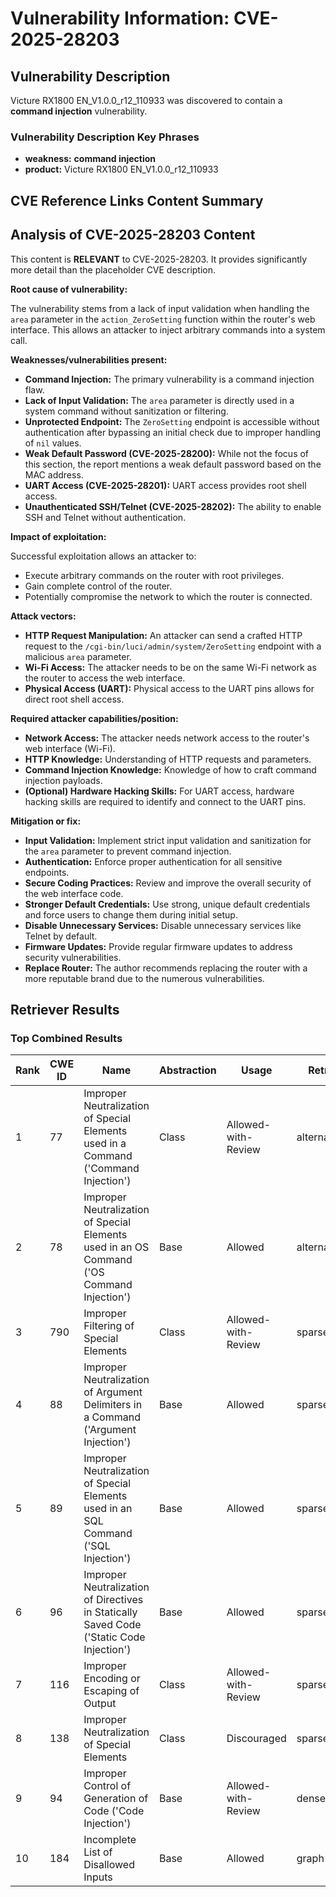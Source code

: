 # Vulnerability Information: CVE-2025-28203

## Vulnerability Description
Victure RX1800 EN_V1.0.0_r12_110933 was discovered to contain a **command injection** vulnerability.

### Vulnerability Description Key Phrases
- **weakness:** **command injection**
- **product:** Victure RX1800 EN_V1.0.0_r12_110933

## CVE Reference Links Content Summary
## Analysis of CVE-2025-28203 Content

This content is **RELEVANT** to CVE-2025-28203. It provides significantly more detail than the placeholder CVE description.

**Root cause of vulnerability:**

The vulnerability stems from a lack of input validation when handling the `area` parameter in the `action_ZeroSetting` function within the router's web interface. This allows an attacker to inject arbitrary commands into a system call.

**Weaknesses/vulnerabilities present:**

*   **Command Injection:** The primary vulnerability is a command injection flaw.
*   **Lack of Input Validation:** The `area` parameter is directly used in a system command without sanitization or filtering.
*   **Unprotected Endpoint:** The `ZeroSetting` endpoint is accessible without authentication after bypassing an initial check due to improper handling of `nil` values.
*   **Weak Default Password (CVE-2025-28200):** While not the focus of this section, the report mentions a weak default password based on the MAC address.
*   **UART Access (CVE-2025-28201):**  UART access provides root shell access.
*   **Unauthenticated SSH/Telnet (CVE-2025-28202):**  The ability to enable SSH and Telnet without authentication.

**Impact of exploitation:**

Successful exploitation allows an attacker to:

*   Execute arbitrary commands on the router with root privileges.
*   Gain complete control of the router.
*   Potentially compromise the network to which the router is connected.

**Attack vectors:**

*   **HTTP Request Manipulation:** An attacker can send a crafted HTTP request to the `/cgi-bin/luci/admin/system/ZeroSetting` endpoint with a malicious `area` parameter.
*   **Wi-Fi Access:** The attacker needs to be on the same Wi-Fi network as the router to access the web interface.
*   **Physical Access (UART):** Physical access to the UART pins allows for direct root shell access.

**Required attacker capabilities/position:**

*   **Network Access:** The attacker needs network access to the router's web interface (Wi-Fi).
*   **HTTP Knowledge:** Understanding of HTTP requests and parameters.
*   **Command Injection Knowledge:**  Knowledge of how to craft command injection payloads.
*   **(Optional) Hardware Hacking Skills:** For UART access, hardware hacking skills are required to identify and connect to the UART pins.

**Mitigation or fix:**

*   **Input Validation:** Implement strict input validation and sanitization for the `area` parameter to prevent command injection.
*   **Authentication:** Enforce proper authentication for all sensitive endpoints.
*   **Secure Coding Practices:** Review and improve the overall security of the web interface code.
*   **Stronger Default Credentials:** Use strong, unique default credentials and force users to change them during initial setup.
*   **Disable Unnecessary Services:** Disable unnecessary services like Telnet by default.
*   **Firmware Updates:** Provide regular firmware updates to address security vulnerabilities.
*   **Replace Router:** The author recommends replacing the router with a more reputable brand due to the numerous vulnerabilities.

## Retriever Results

### Top Combined Results

| Rank | CWE ID | Name | Abstraction | Usage  | Retrievers | Individual Scores |
|------|--------|------|-------------|-------|------------|-------------------|
| 1 | 77 | Improper Neutralization of Special Elements used in a Command ('Command Injection') | Class | Allowed-with-Review | alternate_terms | 1.000 |
| 2 | 78 | Improper Neutralization of Special Elements used in an OS Command ('OS Command Injection') | Base | Allowed | alternate_terms | 0.700 |
| 3 | 790 | Improper Filtering of Special Elements | Class | Allowed-with-Review | sparse | 0.084 |
| 4 | 88 | Improper Neutralization of Argument Delimiters in a Command ('Argument Injection') | Base | Allowed | sparse | 0.077 |
| 5 | 89 | Improper Neutralization of Special Elements used in an SQL Command ('SQL Injection') | Base | Allowed | sparse | 0.076 |
| 6 | 96 | Improper Neutralization of Directives in Statically Saved Code ('Static Code Injection') | Base | Allowed | sparse | 0.076 |
| 7 | 116 | Improper Encoding or Escaping of Output | Class | Allowed-with-Review | sparse | 0.075 |
| 8 | 138 | Improper Neutralization of Special Elements | Class | Discouraged | sparse | 0.075 |
| 9 | 94 | Improper Control of Generation of Code ('Code Injection') | Base | Allowed-with-Review | dense | 0.580 |
| 10 | 184 | Incomplete List of Disallowed Inputs | Base | Allowed | graph | 0.002 |

